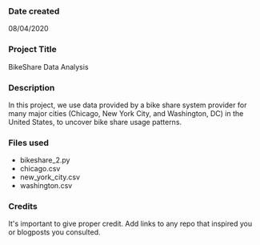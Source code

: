 ### Date created
08/04/2020

### Project Title
BikeShare Data Analysis

### Description
In this project, we use data provided by a bike share system provider for many major cities (Chicago, New York City, and Washington, DC) in the United States, to uncover bike share usage patterns. 

### Files used
- bikeshare_2.py
- chicago.csv
- new_york_city.csv
- washington.csv
### Credits
It's important to give proper credit. Add links to any repo that inspired you or blogposts you consulted.

